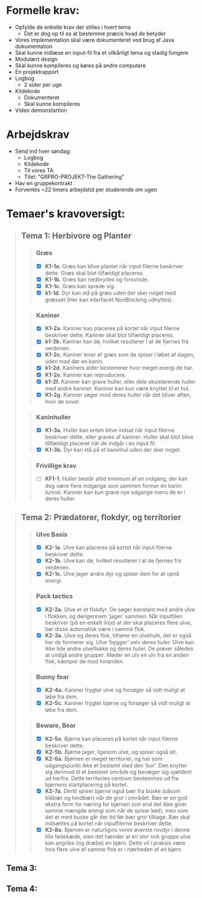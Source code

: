# Formelle krav:
- Opfylde de enkelte krav der stilles i hvert tema
  - Det er dog op til os at bestemme præcis hvad de betyder
- Vores implementation skal være dokumenteret ved brug af Java dokumentation
- Skal kunne indlæse en input-fil fra et vilkårligt tema og stadig fungere
- Modulært design
- Skal kunne kompileres og køres på andre computere
- En projektrapport
- Logbog
  - 2 sider per uge
- Kildekode
  - Dokumenteret
  - Skal kunne kompileres
- Video demonstartion

# Arbejdskrav
- Send ind hver søndag:
  - Logbog
  - Kildekode
  - Til vores TA
  - Titel: "GRPRO-PROJEKT-The Gathering"
- Hav en gruppekontrakt
- Forventes ~22 timers arbejdstid per studerende om ugen

# Temaer's kravoversigt:

>## Tema 1: Herbivore og Planter
>> ### Græs
>>- [x] **K1-1a.** Græs kan blive plantet når input filerne beskriver dette.
Græs skal blot tilfældigt placeres.
>>- [x] **K1-1b.** Græs kan nedbrydes og forsvinde.
>>- [x] **K1-1c.** Græs kan sprede sig.
>>- [x] **k1-1d.** Dyr kan stå på græs uden der sker noget med græsset
(Her kan interfacet NonBlocking udnyttes).
>
>>### Kaniner
>>- [x] **K1-2a.** Kaniner kan placeres på kortet når input filerne beskriver dette.
Kaniner skal blot tilfældigt placeres.
>>- [x] **k1-2b.** Kaniner kan dø, hvilket resulterer I at de fjernes fra verdenen.
>>- [x] **K1-2c.** Kaniner lever af græs som de spiser i løbet af dagen,
uden mad dør en kanin.
>>- [x] **k1-2d.** Kaniners alder bestemmer hvor meget energi de har.
>>- [x] **K1-2e.** Kaniner kan reproducere.
>>- [x] **k1-2f.** Kaniner kan grave huller, eller dele eksisterende huller
med andre kaniner. Kaniner kan kun være knyttet til et hul.
>>- [x] **K1-2g.** Kaniner søger mod deres huller når det bliver aften, hvor de sover.
>
>>### Kaninhuller
>>- [x] **K1-3a.** Huller kan enten blive indsat når input filerne beskriver dette,
eller graves af kaniner. Huller skal blot blive tillfældigt placeret
når de indgår i en input fil.
>>- [x] **K1-3b.** Dyr kan stå på et kaninhul uden der sker noget.
>
>>### Frivillige krav
>>- [ ] **KF1-1.** Huller består altid minimum af en indgang,
der kan dog være flere indgange som sammen former én kanin tunnel.
Kaniner kan kun grave nye udgange mens de er i deres huller.

> ## Tema 2: Prædatorer, flokdyr, og territorier
>> ### Ulve Basis
>>- [x] **K2-1a.** Ulve kan placeres på kortet når input filerne beskriver dette.
>>- [x] **K2-1b.** Ulve kan dø, hvilket resulterer I at de fjernes fra verdenen.
>>- [x] **K2-1c.** Ulve jager andre dyr og spiser dem for at opnå energi.
>
>> ### Pack tactics
>>- [x] **K2-2a.** Ulve er et flokdyr. De søger konstant mod andre ulve i flokken, og derigennem
’jager’ sammen. Når inputfilen beskriver (på en enkelt linje) at der skal placeres flere
ulve, bør disse automatisk være i samme flok.
>>- [x] **K2-3a.** Ulve og deres flok, tilhører en ulvehule, det er også her de formerer sig. Ulve
’bygger’ selv deres huler. Ulve kan ikke lide andre ulveflokke og deres huler. De prøver
således at undgå andre grupper. Møder en ulv en ulv fra en anden flok, kæmper de
mod hinanden.
>
>> ### Bunny fear
>>- [x] **K2-4a.** Kaniner frygter ulve og forsøger så vidt muligt at løbe fra dem.
>>- [x] **K2-5c.** Kaniner frygter bjørne og forsøger så vidt muligt at løbe fra dem.
>
>> ### Beware, Bear
>>- [x] **K2-5a.** Bjørne kan placeres på kortet når input filerne beskriver dette.
>>- [x] **K2-5b.** Bjørne jager, ligesom ulve, og spiser også alt.
>>- [x] **K2-6a.** Bjørnen er meget territoriel, og har som udgangspunkt ikke et bestemt sted den
’bor’. Den knytter sig derimod til et bestemt område og bevæger sig sjældent ud herfra.
Dette territories centrum bestemmes ud fra bjørnens startplacering på kortet.
>>- [x] **K2-7a.** Dertil spiser bjørne også bær fra buske (såsom blåbær og hindbær) når de gror
i området. Bær er en god ekstra form for næring for bjørnen (om end det ikke giver
samme mængde energi som når de spiser kød), men som det er med buske går der tid
før bær gror tilbage. Bær skal indsættes på kortet når inputfilerne beskriver dette.
>>- [x] **K2-8a.** Bjørnen er naturligvis vores øverste rovdyr i denne lille fødekæde, men det
hænder at en stor nok gruppe ulve kan angribe (og dræbe) en bjørn. Dette vil i praksis
være hvis flere ulve af samme flok er i nærheden af en bjørn.

## Tema 3:
## Tema 4: